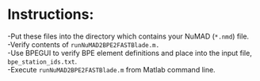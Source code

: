 # Instructions:

-Put these files into the directory which contains your NuMAD (`*.nmd`) file.  
-Verify contents of `runNuMAD2BPE2FASTBlade.m.`  
-Use BPEGUI to verify BPE element definitions and place into the input file, `bpe_station_ids.txt`.  
-Execute `runNuMAD2BPE2FASTBlade.m` from Matlab command line.